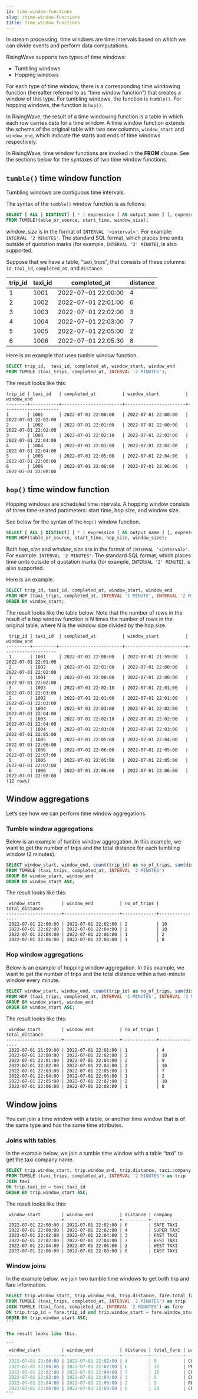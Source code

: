 ```yaml
---
id: time-window-functions
slug: /time-window-functions
title: Time window functions
---
```


In stream processing, time windows are time intervals based on which we can divide events and perform data computations.

RisingWave supports two types of time windows:

* Tumbling windows
* Hopping windows

For each type of time window, there is a corresponding time windowing function (hereafter referred to as “time window function”) that creates a window of this type. For tumbling windows, the function is `tumble()`. For hopping windows, the function is `hop()`.

In RisingWave, the result of a time windowing function  is a table in which each row carries data for a time window. A time window function extends the schema of the original table with two new columns, `window_start` and `window_end`, which indicate the starts and ends of time windows respectively.

In RisingWave, time window functions are invoked in the **FROM** clause. See the sections below for the syntaxes of two time window functions.

## `tumble()` time window function

Tumbling windows are contiguous time intervals. 

The syntax of the `tumble()` window function is as follows:

```sql
SELECT [ ALL | DISTINCT] [ * | expression [ AS output_name ] [, expression [ AS output_name ]...] ]
FROM TUMBLE(table_or_source, start_time, window_size);
```


*window_size* is in the format of `INTERVAL '<interval>'`. For example: `INTERVAL '2 MINUTES'`. The standard SQL format, which places time units outside of quotation marks (for example, `INTERVAL '2' MINUTE`), is also supported.


Suppose that we have a table, "taxi_trips", that consists of these columns: `id`, `taxi_id`, `completed_at`, and `distance`.

|trip_id|  taxi_id	|completed_at	    |distance|
|-------|-----------|-------------------|--------|
|1      |   1001    |2022-07-01 22:00:00|4|
|2      |	1002    |2022-07-01 22:01:00|6|
|3      |	1003    |2022-07-01 22:02:00|3|
|4      |	1004    |2022-07-01 22:03:00|7|
|5      |	1005    |2022-07-01 22:05:00|2|
|6      |	1006    |2022-07-01 22:05:30|8|



Here is an example that uses tumble window function.


```sql
SELECT trip_id,  taxi_id, completed_at, window_start, window_end
FROM TUMBLE (taxi_trips, completed_at, INTERVAL '2 MINUTES');
```


The result looks like this: 

```
trip_id | taxi_id   | completed_at          | window_start          | window_end 
--------+-----------+-----------------------+-----------------------+---------------------
1       | 1001      | 2022-07-01 22:00:00   | 2022-07-01 22:00:00   | 2022-07-01 22:02:00
2       | 1002      | 2022-07-01 22:01:00   | 2022-07-01 22:00:00   | 2022-07-01 22:02:00
3       | 1003      | 2022-07-01 22:02:10   | 2022-07-01 22:02:00   | 2022-07-01 22:04:00
4       | 1004      | 2022-07-01 22:03:00   | 2022-07-01 22:02:00   | 2022-07-01 22:04:00
5       | 1005      | 2022-07-01 22:05:00   | 2022-07-01 22:04:00   | 2022-07-01 22:06:00
6       | 1006      | 2022-07-01 22:06:00   | 2022-07-01 22:06:00   | 2022-07-01 22:08:00
```


## `hop()` time window function

Hopping windows are scheduled time intervals. A hopping window consists of three time-related parameters: start time, hop size, and window size.

See below for the syntax of the `hop()` window function.

```sql
SELECT [ ALL | DISTINCT] [ * | expression [ AS output_name ] [, expression [ AS output_name ]...] ]
FROM HOP(table_or_source, start_time, hop_size, window_size);
```

Both *hop_size* and *window_size* are in the format of `INTERVAL '<interval>'`. For example: `INTERVAL '2 MINUTES'`. The standard SQL format, which places time units outside of quotation marks (for example, `INTERVAL '2' MINUTE`), is also supported.

Here is an example.

```sql
SELECT trip_id, taxi_id, completed_at, window_start, window_end
FROM HOP (taxi_trips, completed_at, INTERVAL '1 MINUTE', INTERVAL '2 MINUTES')
ORDER BY window_start;
```

The result looks like the table below. Note that the number of rows in the result of a hop window function is N times the number of rows in the original table, where N is the window size divided by the hop size.


```
 trip_id | taxi_id  | completed_at          | window_start          | window_end 
---------+---------+------------------------+-----------------------+--------------------
 1       | 1001     | 2022-07-01 22:00:00   | 2022-07-01 21:59:00   | 2022-07-01 22:01:00
 2       | 1002     | 2022-07-01 22:01:00   | 2022-07-01 22:00:00   | 2022-07-01 22:02:00
 1       | 1001     | 2022-07-01 22:00:00   | 2022-07-01 22:00:00   | 2022-07-01 22:02:00
 3       | 1003     | 2022-07-01 22:02:10   | 2022-07-01 22:01:00   | 2022-07-01 22:03:00
 2       | 1002     | 2022-07-01 22:01:00   | 2022-07-01 22:01:00   | 2022-07-01 22:03:00
 4       | 1004     | 2022-07-01 22:03:00   | 2022-07-01 22:02:00   | 2022-07-01 22:04:00
 3       | 1003     | 2022-07-01 22:02:10   | 2022-07-01 22:02:00   | 2022-07-01 22:04:00
 4       | 1004     | 2022-07-01 22:03:00   | 2022-07-01 22:03:00   | 2022-07-01 22:05:00
 5       | 1005     | 2022-07-01 22:05:00   | 2022-07-01 22:04:00   | 2022-07-01 22:06:00
 6       | 1006     | 2022-07-01 22:06:00   | 2022-07-01 22:05:00   | 2022-07-01 22:07:00
 5       | 1005     | 2022-07-01 22:05:00   | 2022-07-01 22:05:00   | 2022-07-01 22:07:00
 6       | 1006     | 2022-07-01 22:06:00   | 2022-07-01 22:06:00   | 2022-07-01 22:08:00
(12 rows)
```


## Window aggregations

Let’s see how we can perform time window aggregations. 

### Tumble window aggregations

Below is an example of tumble window aggregation. In this example, we want to get the number of trips and the total distance for each tumbling window (2 minutes). 

```sql
SELECT window_start, window_end, count(trip_id) as no_of_trips, sum(distance) as total_distance 
FROM TUMBLE (taxi_trips, completed_at, INTERVAL '2 MINUTES') 
GROUP BY window_start, window_end 
ORDER BY window_start ASC;
```

The result looks like this:

```
 window_start        | window_end          | no_of_trips | total_distance 
---------------------+---------------------+-------------+----------------
 2022-07-01 22:00:00 | 2022-07-01 22:02:00 | 2           | 10
 2022-07-01 22:02:00 | 2022-07-01 22:04:00 | 2           | 10
 2022-07-01 22:04:00 | 2022-07-01 22:06:00 | 1           | 2
 2022-07-01 22:06:00 | 2022-07-01 22:08:00 | 1           | 8
```

### Hop window aggregations

Below is an example of hopping window aggregation. In this example, we want to get the number of trips and the total distance within a two-minute window every minute.

```sql
SELECT window_start, window_end, count(trip_id) as no_of_trips, sum(distance) as total_distance 
FROM HOP (taxi_trips, completed_at, INTERVAL '1 MINUTES', INTERVAL '2 MINUTES') 
GROUP BY window_start, window_end 
ORDER BY window_start ASC;
```

The result looks like this:

```
 window_start        | window_end          | no_of_trips | total_distance 
---------------------+---------------------+-------------+----------------
 2022-07-01 21:59:00 | 2022-07-01 22:01:00 | 1           | 4
 2022-07-01 22:00:00 | 2022-07-01 22:02:00 | 2           | 10
 2022-07-01 22:01:00 | 2022-07-01 22:03:00 | 2           | 9
 2022-07-01 22:02:00 | 2022-07-01 22:04:00 | 2           | 10
 2022-07-01 22:03:00 | 2022-07-01 22:05:00 | 1           | 7
 2022-07-01 22:04:00 | 2022-07-01 22:06:00 | 1           | 2
 2022-07-01 22:05:00 | 2022-07-01 22:07:00 | 2           | 10
 2022-07-01 22:06:00 | 2022-07-01 22:08:00 | 1           | 8
```

## Window joins

You can join a time window with a table, or another time window that is of the same type and has the same time attributes.

### Joins with tables

In the example below, we join a tumble time window with a table “taxi” to get the taxi company name.

```sql
SELECT trip.window_start, trip.window_end, trip.distance, taxi.company
FROM TUMBLE (taxi_trips, completed_at, INTERVAL '2 MINUTES') as trip
JOIN taxi
ON trip.taxi_id = taxi.taxi_id
ORDER BY trip.window_start ASC;
```

The result looks like this:

```
 window_start        | window_end          | distance | company 
---------------------+---------------------+----------+------------
 2022-07-01 22:00:00 | 2022-07-01 22:02:00 | 6        | SAFE TAXI
 2022-07-01 22:00:00 | 2022-07-01 22:02:00 | 4        | SUPER TAXI
 2022-07-01 22:02:00 | 2022-07-01 22:04:00 | 3        | FAST TAXI
 2022-07-01 22:02:00 | 2022-07-01 22:04:00 | 7        | BEST TAXI
 2022-07-01 22:04:00 | 2022-07-01 22:06:00 | 2        | WEST TAXI
 2022-07-01 22:06:00 | 2022-07-01 22:08:00 | 8        | EAST TAXI
```

### Window joins

In the example below, we join two tumble time windows to get both trip and fare information.

````sql
SELECT trip.window_start, trip.window_end, trip.distance, fare.total_fare, fare.payment_status
FROM TUMBLE (taxi_trips, completed_at, INTERVAL '2 MINUTES') as trip
JOIN TUMBLE (taxi_fare, completed_at, INTERVAL '2 MINUTES') as fare
ON trip.trip_id = fare.trip_id and trip.window_start = fare.window_start
ORDER BY trip.window_start ASC;
```

The result looks like this.

```
 window_start        | window_end          | distance | total_fare | payment_status 
---------------------+---------------------+----------+------------+----------------
 2022-07-01 22:00:00 | 2022-07-01 22:02:00 | 4        | 8          | COMPLETED
 2022-07-01 22:00:00 | 2022-07-01 22:02:00 | 6        | 12         | PROCESSING
 2022-07-01 22:02:00 | 2022-07-01 22:04:00 | 7        | 15         | COMPLETED
 2022-07-01 22:02:00 | 2022-07-01 22:04:00 | 3        | 5          | COMPLETED
 2022-07-01 22:04:00 | 2022-07-01 22:06:00 | 2        | 5          | REJECTED
 2022-07-01 22:06:00 | 2022-07-01 22:08:00 | 8        | 20         | COMPLETED
```